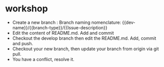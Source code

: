 # workshop

- Create a new branch : Branch naming nomenclature: {{dev-name}}/{{branch-type}}/{{Issue-description}}
- Edit the content of README.md. Add and commit
- Checkout the develop branch then edit the README.md. Add, commit and push. 
- Checkout your new branch, then update your branch from origin via git pull. 
- You have a conflict, resolve it.